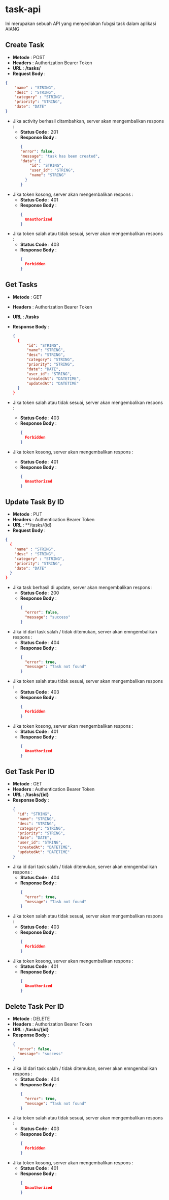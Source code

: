 # task-api

Ini merupakan sebuah API yang menyediakan fubgsi task dalam aplikasi AIANG

## Create Task
- **Metode** : POST
- **Headers** : Authorization Bearer Token
- **URL** : **/tasks/**
- **Request Body** :
```json
{
    "name" : "STRING",
    "desc" : "STRING",
    "category" : "STRING",
    "priority": "STRING",
    "date": "DATE"
}
```
- Jika activity berhasil ditambahkan, server akan mengembalikan respons :
  - **Status Code** : 201
  - **Response Body** :
    ```json
    {
    "error": false,
    "message": "task has been created",
    "data": {
        "id": "STRING",
        "user_id": "STRING",
        "name": "STRING"
      }
    }
    ```
- Jika token kosong, server akan mengembalikan respons :
  - **Status Code** : 401
  - **Response Body** :
    ```json
    {
      Unauthorized
    }
    ```
- Jika token salah atau tidak sesuai, server akan mengembalikan respons :
  - **Status Code** : 403
  - **Response Body** :
    ```json
    {
      Forbidden
    }
    ```
## Get Tasks 
- **Metode** : GET
- **Headers** : Authorization Bearer Token
- **URL** : **/tasks**
- **Response Body** :
  ```json
  {
    {
        "id": "STRING",
        "name": "STRING",
        "desc": "STRING",
        "category": "STRING",
        "priority": "STRING",
        "date": "DATE",
        "user_id": "STRING",
        "createdAt": "DATETIME",
        "updatedAt": "DATETIME"
    }
  }
  ```
- Jika token salah atau tidak sesuai, server akan mengembalikan respons :
  - **Status Code** : 403
  - **Response Body** :
    ```json
    {
      Forbidden
    }
    ```

- Jika token kosong, server akan mengembalikan respons :
  - **Status Code** : 401
  - **Response Body** :
    ```json
    {
      Unauthorized
    }
    ```

## Update Task By ID
- **Metode** : PUT
- **Headers** : Authentication Bearer Token
- **URL** : **/tasks/{id}
- **Request Body** :
```json
{
  {
    "name" : "STRING",
    "desc" : "STRING",
    "category" : "STRING",
    "priority": "STRING",
    "date": "DATE"
  }
}
```
- Jika task berhasil di update, server akan mengembalikan respons :
  - **Status Code** : 200
  - **Response Body** :
    ```json
    {
      "error": false,
      "message": "success"
    }
    ```
- Jika id dari task salah / tidak ditemukan, server akan emngembalikan respons :
  - **Status Code** : 404
  - **Response Body** :
    ```json
    {
      "error": true,
      "message": "Task not found"
    }
    ```
- Jika token salah atau tidak sesuai, server akan mengembalikan respons :
  - **Status Code** : 403
  - **Response Body** :
    ```json
    {
      Forbidden
    }
    ```
- Jika token kosong, server akan mengembalikan respons :
  - **Status Code** : 401
  - **Response Body** :
    ```json
    {
      Unauthorized
    }
    ```

## Get Task Per ID
- **Metode** : GET
- **Headers** : Authentication Bearer Token
- **URL** : **/tasks/{id}**
- **Response Body** :
  ```json
  {
    "id": "STRING",
    "name": "STRING",
    "desc": "STRING",
    "category": "STRING",
    "priority": "STRING",
    "date": "DATE",
    "user_id": "STRING",
    "createdAt": "DATETIME",
    "updatedAt": "DATETIME"
  }
  ```
- Jika id dari task salah / tidak ditemukan, server akan emngembalikan respons :
  - **Status Code** : 404
  - **Response Body** :
    ```json
    {
      "error": true,
      "message": "Task not found"
    }
    ```
- Jika token salah atau tidak sesuai, server akan mengembalikan respons :
  - **Status Code** : 403
  - **Response Body** :
    ```json
    {
      Forbidden
    }
    ```
- Jika token kosong, server akan mengembalikan respons :
  - **Status Code** : 401
  - **Response Body** :
    ```json
    {
      Unauthorized
    }
    ```

## Delete Task Per ID
- **Metode** : DELETE
- **Headers** : Authorization Bearer Token
- **URL** : **/tasks/{id}**
- **Response Body** :
  ```json
  {
    "error": false,
    "message": "success"
  }
  ```
- Jika id dari task salah / tidak ditemukan, server akan emngembalikan respons :
  - **Status Code** : 404
  - **Response Body** :
    ```json
    {
      "error": true,
      "message": "Task not found"
    }
    ```
- Jika token salah atau tidak sesuai, server akan mengembalikan respons :
  - **Status Code** : 403
  - **Response Body** :
    ```json
    {
      Forbidden
    }
    ```
- Jika token kosong, server akan mengembalikan respons :
  - **Status Code** : 401
  - **Response Body** :
    ```json
    {
      Unauthorized
    }
    ```
